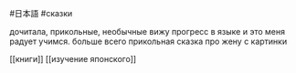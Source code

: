  #日本語 #сказки

дочитала, прикольные, необычные
вижу прогресс в языке и это меня радует 
учимся.
больше всего прикольная сказка про жену с картинки

[[книги]]
[[изучение японского]]
